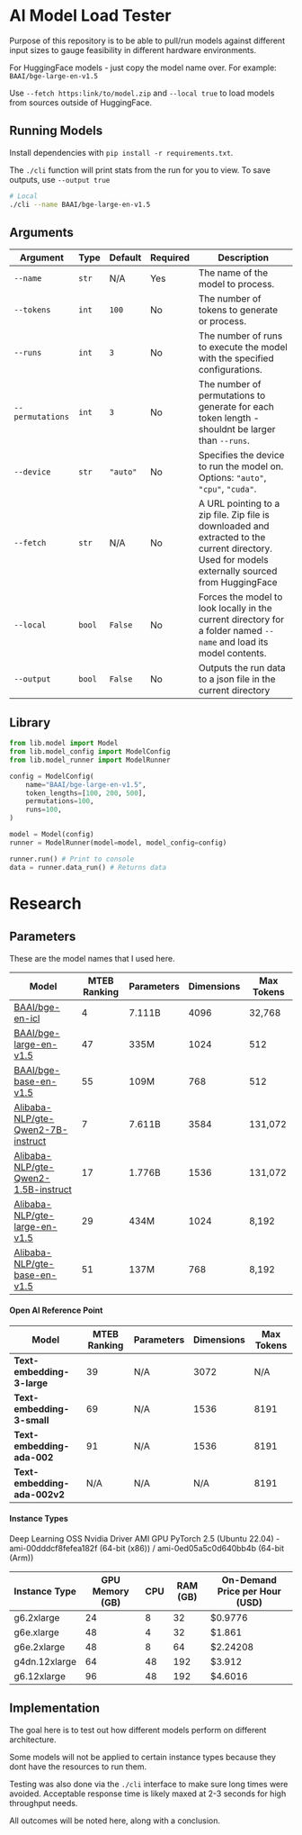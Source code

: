 # AI Model Load Tester

Purpose of this repository is to be able to pull/run models against different input sizes to gauge feasibility in different hardware environments.

For HuggingFace models - just copy the model name over. For example: `BAAI/bge-large-en-v1.5`

Use `--fetch https:link/to/model.zip` and `--local true` to load models from sources outside of HuggingFace.

## Running Models

Install dependencies with `pip install -r requirements.txt`.

The `./cli` function will print stats from the run for you to view. To save outputs, use `--output true`

```bash
# Local
./cli --name BAAI/bge-large-en-v1.5
```

## Arguments

| **Argument**     | **Type** | **Default** | **Required** | **Description**                                                                                                                                  |
| ---------------- | -------- | ----------- | ------------ | ------------------------------------------------------------------------------------------------------------------------------------------------ |
| `--name`         | `str`    | N/A         | Yes          | The name of the model to process.                                                                                                                |
| `--tokens`       | `int`    | `100`       | No           | The number of tokens to generate or process.                                                                                                     |
| `--runs`         | `int`    | `3`         | No           | The number of runs to execute the model with the specified configurations.                                                                       |
| `--permutations` | `int`    | `3`         | No           | The number of permutations to generate for each token length - shouldnt be larger than `--runs`.                                                 |
| `--device`       | `str`    | `"auto"`    | No           | Specifies the device to run the model on. Options: `"auto"`, `"cpu"`, `"cuda"`.                                                                  |
| `--fetch`        | `str`    | N/A         | No           | A URL pointing to a zip file. Zip file is downloaded and extracted to the current directory. Used for models externally sourced from HuggingFace |
| `--local`        | `bool`   | `False`     | No           | Forces the model to look locally in the current directory for a folder named `--name` and load its model contents.                               |
| `--output`       | `bool`   | `False`     | No           | Outputs the run data to a json file in the current directory                                                                                     |

## Library

```python
from lib.model import Model
from lib.model_config import ModelConfig
from lib.model_runner import ModelRunner

config = ModelConfig(
    name="BAAI/bge-large-en-v1.5",
    token_lengths=[100, 200, 500],
    permutations=100,
    runs=100,
)

model = Model(config)
runner = ModelRunner(model=model, model_config=config)

runner.run() # Print to console
data = runner.data_run() # Returns data
```

# Research

## Parameters

These are the model names that I used here.

| **Model**                                                                                         | **MTEB Ranking** | **Parameters** | **Dimensions** | **Max Tokens** |
| ------------------------------------------------------------------------------------------------- | ---------------- | -------------- | -------------- | -------------- |
| [BAAI/bge-en-icl](https://huggingface.co/BAAI/bge-en-icl)                                         | 4                | 7.111B         | 4096           | 32,768         |
| [BAAI/bge-large-en-v1.5](https://huggingface.co/BAAI/bge-large-en-v1.5)                           | 47               | 335M           | 1024           | 512            |
| [BAAI/bge-base-en-v1.5](https://huggingface.co/BAAI/bge-base-en-v1.5)                             | 55               | 109M           | 768            | 512            |
| [Alibaba-NLP/gte-Qwen2-7B-instruct](https://huggingface.co/Alibaba-NLP/gte-Qwen2-7B-instruct)     | 7                | 7.611B         | 3584           | 131,072        |
| [Alibaba-NLP/gte-Qwen2-1.5B-instruct](https://huggingface.co/Alibaba-NLP/gte-Qwen2-1.5B-instruct) | 17               | 1.776B         | 1536           | 131,072        |
| [Alibaba-NLP/gte-large-en-v1.5](https://huggingface.co/Alibaba-NLP/gte-large-en-v1.5)             | 29               | 434M           | 1024           | 8,192          |
| [Alibaba-NLP/gte-base-en-v1.5](https://huggingface.co/Alibaba-NLP/gte-base-en-v1.5)               | 51               | 137M           | 768            | 8,192          |

#### Open AI Reference Point

| **Model**                    | **MTEB Ranking** | **Parameters** | **Dimensions** | **Max Tokens** |
| ---------------------------- | ---------------- | -------------- | -------------- | -------------- |
| **Text-embedding-3-large**   | 39               | N/A            | 3072           | N/A            |
| **Text-embedding-3-small**   | 69               | N/A            | 1536           | 8191           |
| **Text-embedding-ada-002**   | 91               | N/A            | 1536           | 8191           |
| **Text-embedding-ada-002v2** | N/A              | N/A            | N/A            | 8191           |

#### Instance Types

Deep Learning OSS Nvidia Driver AMI GPU PyTorch 2.5 (Ubuntu 22.04) - ami-00dddcf8fefea182f (64-bit (x86)) / ami-0ed05a5c0d640bb4b (64-bit (Arm))

| Instance Type | GPU Memory (GB) | CPU | RAM (GB) | On-Demand Price per Hour (USD) |
| ------------- | --------------- | --- | -------- | ------------------------------ |
| g6.2xlarge    | 24              | 8   | 32       | $0.9776                        |
| g6e.xlarge    | 48              | 4   | 32       | $1.861                         |
| g6e.2xlarge   | 48              | 8   | 64       | $2.24208                       |
| g4dn.12xlarge | 64              | 48  | 192      | $3.912                         |
| g6.12xlarge   | 96              | 48  | 192      | $4.6016                        |

## Implementation

The goal here is to test out how different models perform on different architecture.

Some models will not be applied to certain instance types because they dont have the resources to run them.

Testing was also done via the `./cli` interface to make sure long times were avoided. Acceptable response time is likely maxed at 2-3 seconds for high throughput needs.

All outcomes will be noted here, along with a conclusion.
